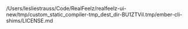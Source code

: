 /Users/lesliestrauss/Code/RealFeelz/realfeelz-ui-new/tmp/custom_static_compiler-tmp_dest_dir-BU1ZTViI.tmp/ember-cli-shims/LICENSE.md